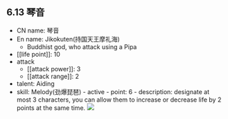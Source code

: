 ## 6.13 琴音

- CN name: 琴音
- En name: Jikokuten(持国天王摩礼海)
  - Buddhist god, who attack using a Pipa
- [[life point]]: 10
- attack
  - [[attack power]]: 3
  - [[attack range]]: 2
- talent: Aiding
- skill: Melody(劲爆琵琶) - active - point: 6 - description: designate at most 3 characters, you can allow them to increase or decrease life by 2 points at the same time.
  ![](https://imgsa.baidu.com/forum/w%3D580/sign=dd4db163aeec08fa260013af69ef3d4d/5876ae99a9014c0844483d79047b02087af4f449.jpg)
